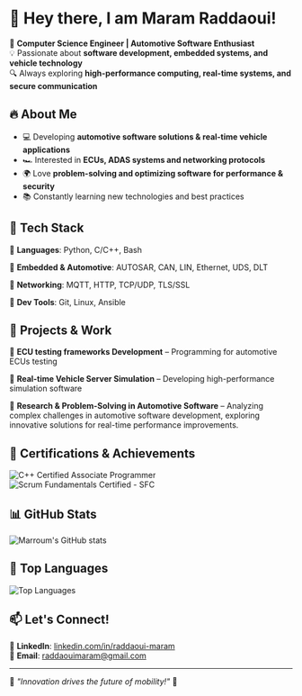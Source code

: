 # 👋 Hey there, I am Maram Raddaoui!  

🚀 **Computer Science Engineer | Automotive Software Enthusiast**  
💡 Passionate about **software development, embedded systems, and vehicle technology**  
🔍 Always exploring **high-performance computing, real-time systems, and secure communication**  

## 🔥 **About Me**
- 💻 Developing **automotive software solutions & real-time vehicle applications**  
- 🏎️ Interested in **ECUs, ADAS systems and networking protocols**
- 🌍 Love **problem-solving and optimizing software for performance & security**  
- 📚 Constantly learning new technologies and best practices  

## 🚀 **Tech Stack**
🔹 **Languages**: Python, C/C++, Bash

🔹 **Embedded & Automotive**: AUTOSAR, CAN, LIN, Ethernet, UDS, DLT

🔹 **Networking**: MQTT, HTTP, TCP/UDP, TLS/SSL 

🔹 **Dev Tools**: Git, Linux, Ansible

## 📌 **Projects & Work**
🔹 **ECU testing frameworks Development** – Programming for automotive ECUs testing  

🔹 **Real-time Vehicle Server Simulation** – Developing high-performance simulation software

🔹 **Research & Problem-Solving in Automotive Software** – Analyzing complex challenges in automotive software development, exploring innovative solutions for real-time performance improvements.  

## 🏅 **Certifications & Achievements**
![C++ Certified Associate Programmer](https://img.shields.io/badge/C%2B%2B-Certified%20Associate%20Programmer-blue?style=flat)
![Scrum Fundamentals Certified - SFC](https://img.shields.io/badge/Scrum%20Fundamentals%20Certified-SFC-blue?style=flat)

## 📊 **GitHub Stats**
![Marroum's GitHub stats](https://github-readme-stats.vercel.app/api?username=maramraddaoui&show_icons=true&hide_title=true&count_private=true&hide=prs&theme=radical)

## 🌱 **Top Languages**
![Top Languages](https://github-readme-stats.vercel.app/api/top-langs/?username=maramraddaoui&theme=radical&layout=compact&langs_count=10)

## 📫 **Let's Connect!**
💼 **LinkedIn**: [linkedin.com/in/raddaoui-maram](https://linkedin.com/in/raddaoui-maram)  
📧 **Email**: raddaouimaram@gmail.com  

---

🔹 *"Innovation drives the future of mobility!"* 🚀  


